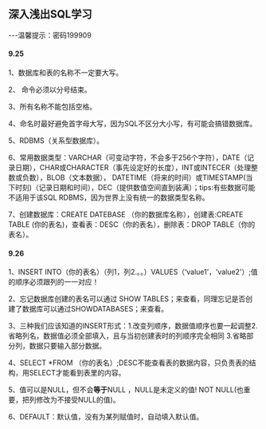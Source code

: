 ## 深入浅出SQL学习

---温馨提示：密码199909

#### 9.25

1、数据库和表的名称不一定要大写。

2、 命令必须以分号结束。

3、所有名称不能包括空格。

4、命名时最好避免首字母大写，因为SQL不区分大小写，有可能会搞错数据库。

5、RDBMS（关系型数据库）。

6、常用数据类型：VARCHAR（可变动字符，不会多于256个字符），DATE（记录日期），CHAR或CHARACTER（事先设定好的长度），INT或INTECER（处理整数或负数），BLOB（文本数据）， DATETIME（将来的时间）或TIMESTAMP(当下时刻)（记录日期和时间），DEC（提供数值空间直到装满）；tips:有些数据可能不适用于该SQL RDBMS，因为世界上没有统一的数据类型名称。

7、创建数据库：CREATE DATEBASE （你的数据库名称），创建表:CREATE TABLE (你的表名)，查看表：DESC（你的表名），删除表：DROP TABLE（你的表名）。



#### 9.26

1、INSERT INTO（你的表名）（列1，列2.。。）VALUES（‘value1’，'value2'）;值的顺序必须跟列的一一对应！

2、忘记数据库创建的表名可以通过 SHOW TABLES；来查看，同理忘记是否创建了数据库可以通过SHOWDATABASES；来查看。

3、三种我们应该知道的INSERT形式：1.改变列顺序，数据值顺序也要一起调整2.省略列名，数据值必须全部填入，且与当初创建表时的列顺序完全相同 3.省略部分列，数据只要输入部分数据。

4、SELECT *FROM （你的表名）;DESC不能查看表的数据内容，只负责表的结构，用SELECT才能看到表里的内容。

5、值可以是NULL，但不会**等于**NULL	，NULL是未定义的值!  NOT NULL(也重要，把列修改为不接受NULL的值)。

6、DEFAULT：默认值，没有为某列赋值时，自动填入默认值。

